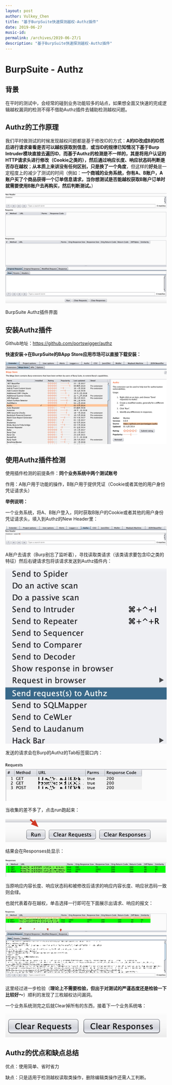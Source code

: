 ```yaml
---
layout: post
author: Vulkey_Chen
title: "基于BurpSuite快速探测越权-Authz插件"
date: 2019-06-27
music-id: 
permalink: /archives/2019-06-27/1
description: "基于BurpSuite快速探测越权-Authz插件"
---
```


# BurpSuite - Authz

## 背景

在平时的测试中，会经常的碰到业务功能较多的站点，如果想全面又快速的完成逻辑越权漏洞的检测不得不借助Authz插件去辅助检测越权问题。

## Authz的工作原理

我们平时做测试的时候发现越权问题都是基于修改ID的方式：**A的ID改成B的ID然后进行请求查看是否可以越权获取到信息**，**或当ID的规律已知情况下基于Burp Intruder模块直接去遍历ID**。**而基于Authz的检测是不一样的，其是将用户认证的HTTP请求头进行修改（Cookie之类的），然后通过响应长度、响应状态码判断是否存在越权**；**从本质上来讲没有任何区别，只是换了一个角度**，但这样的**好处**是一定程度上的减少了测试的时间（例如：**一个商城的业务系统，你有A、B账户，A账户买了个商品获得一个订单信息请求，当你想测试是否能越权获取B账户订单时就需要使用B账户去再购买，然后判断测试。**）

![](/images/2019-06-27/15596409209407.jpg)

BurpSuite Authz插件界面

## 安装Authz插件

Github地址：<https://github.com/portswigger/authz>

**快速安装->在BurpSuite的BApp Store应用市场可以直接下载安装：**

![](/images/2019-06-27/15596409359506.jpg)



## 使用Authz插件检测

使用插件检测的前提条件：**同个业务系统中两个测试账号**

作用：A账户用于功能的操作，B账户用于提供凭证（Cookie或者其他的用户身份凭证请求头）

**举例说明：**

一个业务系统，将A、B账户登入，同时获取B账户的Cookie或者其他的用户身份凭证请求头，填入到Authz的New Header里：

![](/images/2019-06-27/15596409465945.jpg)

A账户去请求（Burp别忘了监听着），寻找读取类请求（该类请求要包含ID之类的特征）然后右键请求包将该请求发送到Authz插件内：

![](/images/2019-06-27/15596409564945.jpg)

发送的请求会在Burp的Authz的Tab标签窗口内：

![](/images/2019-06-27/15596409674592.jpg)

当收集的差不多了，点击run跑起来：

![](/images/2019-06-27/15596409749591.jpg)

结果会在Responses处显示：

![](/images/2019-06-27/15596409846702.jpg)

当原响应内容长度、响应状态码和被修改后请求的响应内容长度、响应状态码一致则会绿。

也就代表着存在越权，单击选择一行即可在下面展示出请求、响应的报文：

![](/images/2019-06-27/15596409926174.jpg)

这里经过进一步检验（**理论上不需要检验，但出于对测试的严谨态度还是检验一下比较好～**）顺利的发现了三枚越权访问漏洞。

一个业务系统测完之后就Clear掉所有的东西，接着下一个业务系统咯：

![](/images/2019-06-27/15596410022495.jpg)


## Authz的优点和缺点总结

优点：使用简单、省时省力

缺点：只是适用于检测越权读取类操作，删除编辑类操作还需人工判断。
